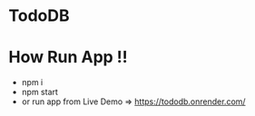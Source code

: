 # TodoDB
# How Run App !!
- npm i
- npm start
- or  run app from Live Demo => https://tododb.onrender.com/
